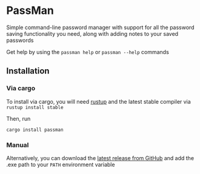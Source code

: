 # PassMan

Simple command-line password manager with support for all the password saving functionality
you need, along with adding notes to your saved passwords

Get help by using the `passman help` or `passman --help` commands

## Installation

### Via cargo

To install via cargo, you will need [rustup](https://rustup.rs) and the latest stable compiler via `rustup install stable`

Then, run

```shell
cargo install passman
```

### Manual

Alternatively, you can download the [latest release from GitHub](https://github.com/Clay-6/PassMan/releases/latest)
and add the .exe path to your `PATH` environment variable

